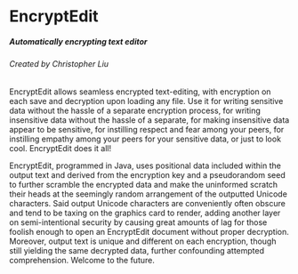 # EncryptEdit
##### Automatically encrypting text editor
###### Created by Christopher Liu

EncryptEdit allows seamless encrypted text-editing, with encryption on each save and decryption upon loading any file. Use it for writing sensitive data without the hassle of a separate encryption process, for writing insensitive data without the hassle of a separate, for making insensitive data appear to be sensitive, for instilling respect and fear among your peers, for instilling empathy among your peers for your sensitive data, or just to look cool. EncryptEdit does it all!

EncryptEdit, programmed in Java, uses positional data included within the output text and derived from the encryption key and a pseudorandom seed to further scramble the encrypted data and make the uninformed scratch their heads at the seemingly random arrangement of the outputted Unicode characters. Said output Unicode characters are conveniently often obscure and tend to be taxing on the graphics card to render, adding another layer on semi-intentional security by causing great amounts of lag for those foolish enough to open an EncryptEdit document without proper decryption. Moreover, output text is unique and different on each encryption, though still yielding the same decrypted data, further confounding attempted comprehension. Welcome to the future.
